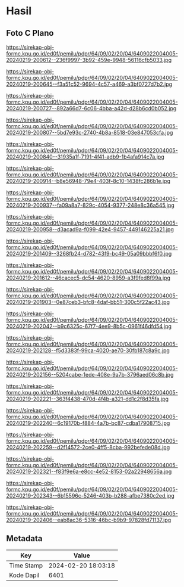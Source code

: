 # Hasil

## Foto C Plano

https://sirekap-obj-formc.kpu.go.id/ed0f/pemilu/pdpr/64/09/02/20/04/6409022004005-20240219-200612--236f9997-3b92-459e-9948-56116cfb5033.jpg

https://sirekap-obj-formc.kpu.go.id/ed0f/pemilu/pdpr/64/09/02/20/04/6409022004005-20240219-200645--f3a51c52-9694-4c57-a469-a3bf0727d7b2.jpg

https://sirekap-obj-formc.kpu.go.id/ed0f/pemilu/pdpr/64/09/02/20/04/6409022004005-20240219-200727--892a66d7-6c06-4bba-a42d-d28b6cd0b052.jpg

https://sirekap-obj-formc.kpu.go.id/ed0f/pemilu/pdpr/64/09/02/20/04/6409022004005-20240219-200807--5bd7e93c-2740-4b8a-8518-03e847053cfa.jpg

https://sirekap-obj-formc.kpu.go.id/ed0f/pemilu/pdpr/64/09/02/20/04/6409022004005-20240219-200840--31935a1f-7191-4f41-adb9-1b4afa914c7a.jpg

https://sirekap-obj-formc.kpu.go.id/ed0f/pemilu/pdpr/64/09/02/20/04/6409022004005-20240219-200914--b8e56948-79e4-403f-8c10-1438fc286b1e.jpg

https://sirekap-obj-formc.kpu.go.id/ed0f/pemilu/pdpr/64/09/02/20/04/6409022004005-20240219-200937--fa09a8a7-829c-4054-9377-248e8c36a545.jpg

https://sirekap-obj-formc.kpu.go.id/ed0f/pemilu/pdpr/64/09/02/20/04/6409022004005-20240219-200958--d3acad9a-f099-42e4-9457-449146225a21.jpg

https://sirekap-obj-formc.kpu.go.id/ed0f/pemilu/pdpr/64/09/02/20/04/6409022004005-20240219-201409--3268fb24-d782-43f9-bc49-05a09bbbf6f0.jpg

https://sirekap-obj-formc.kpu.go.id/ed0f/pemilu/pdpr/64/09/02/20/04/6409022004005-20240219-201612--46cacec5-dc54-4620-8959-a3f9fed8f99a.jpg

https://sirekap-obj-formc.kpu.go.id/ed0f/pemilu/pdpr/64/09/02/20/04/6409022004005-20240219-201903--0e87ceb3-bfc8-4daf-bb51-300c5f22ac43.jpg

https://sirekap-obj-formc.kpu.go.id/ed0f/pemilu/pdpr/64/09/02/20/04/6409022004005-20240219-202042--b9c6325c-67f7-4ee9-8b5c-0961f46dfd54.jpg

https://sirekap-obj-formc.kpu.go.id/ed0f/pemilu/pdpr/64/09/02/20/04/6409022004005-20240219-202128--f5d3383f-99ca-4020-ae70-30fb187c8a9c.jpg

https://sirekap-obj-formc.kpu.go.id/ed0f/pemilu/pdpr/64/09/02/20/04/6409022004005-20240219-202156--5204cabe-1ede-408e-9a7b-3796aed06c8b.jpg

https://sirekap-obj-formc.kpu.go.id/ed0f/pemilu/pdpr/64/09/02/20/04/6409022004005-20240219-202221--363f4438-470d-4f4b-a321-dd1c2f8d35fa.jpg

https://sirekap-obj-formc.kpu.go.id/ed0f/pemilu/pdpr/64/09/02/20/04/6409022004005-20240219-202240--6c19170b-f884-4a7b-bc87-cdba17908715.jpg

https://sirekap-obj-formc.kpu.go.id/ed0f/pemilu/pdpr/64/09/02/20/04/6409022004005-20240219-202259--d2f14572-2ce0-4ff5-8cba-992befede08d.jpg

https://sirekap-obj-formc.kpu.go.id/ed0f/pemilu/pdpr/64/09/02/20/04/6409022004005-20240219-202321--f83f9e6a-e8cc-4e52-8153-02a22948656a.jpg

https://sirekap-obj-formc.kpu.go.id/ed0f/pemilu/pdpr/64/09/02/20/04/6409022004005-20240219-202343--6b15596c-5246-403b-b288-afbe7380c2ed.jpg

https://sirekap-obj-formc.kpu.go.id/ed0f/pemilu/pdpr/64/09/02/20/04/6409022004005-20240219-202406--eab8ac36-5316-46bc-b9b9-97828fd71137.jpg


## Metadata

| Key        | Value               |
| ---------- | ------------------- |
| Time Stamp | 2024-02-20 18:03:18 |
| Kode Dapil | 6401                |



